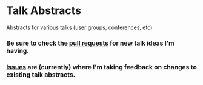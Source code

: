 # Talk Abstracts
Abstracts for various talks (user groups, conferences, etc)

### Be sure to check the [pull requests](https://github.com/davidroberts63/talks/pulls) for new talk ideas I'm having.

### [Issues](https://github.com/davidroberts63/talks/issues) are (currently) where I'm taking feedback on changes to existing talk abstracts.
